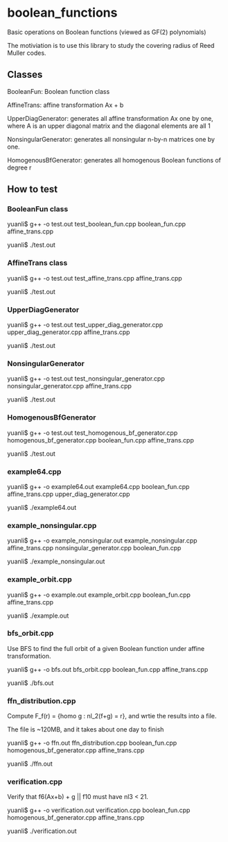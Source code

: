 # boolean_functions
Basic operations on Boolean functions (viewed as GF(2) polynomials)

The motiviation is to use this library to study the covering radius of Reed Muller codes.

## Classes
BooleanFun: Boolean function class

AffineTrans: affine transformation Ax + b

UpperDiagGenerator: generates all affine transformation Ax one by one, where A is an upper diagonal matrix and the diagonal elements are all 1

NonsingularGenerator: generates all nonsingular n-by-n matrices one by one.

HomogenousBfGenerator: generates all homogenous Boolean functions of degree r

## How to test
### BooleanFun class
yuanli$ g++ -o test.out test_boolean_fun.cpp boolean_fun.cpp affine_trans.cpp

yuanli$ ./test.out

### AffineTrans class
yuanli$ g++ -o test.out test_affine_trans.cpp affine_trans.cpp 

yuanli$ ./test.out

### UpperDiagGenerator
yuanli$ g++ -o test.out test_upper_diag_generator.cpp upper_diag_generator.cpp affine_trans.cpp

yuanli$ ./test.out

### NonsingularGenerator
yuanli$ g++ -o test.out test_nonsingular_generator.cpp nonsingular_generator.cpp affine_trans.cpp

yuanli$ ./test.out

### HomogenousBfGenerator
yuanli$ g++ -o test.out test_homogenous_bf_generator.cpp homogenous_bf_generator.cpp boolean_fun.cpp affine_trans.cpp

yuanli$ ./test.out

### example64.cpp
yuanli$ g++ -o example64.out example64.cpp boolean_fun.cpp affine_trans.cpp upper_diag_generator.cpp

yuanli$ ./example64.out

### example_nonsingular.cpp
yuanli$ g++ -o example_nonsingular.out example_nonsingular.cpp affine_trans.cpp nonsingular_generator.cpp boolean_fun.cpp

yuanli$ ./example_nonsingular.out

### example_orbit.cpp
yuanli$ g++ -o example.out example_orbit.cpp boolean_fun.cpp affine_trans.cpp

yuanli$ ./example.out

### bfs_orbit.cpp
Use BFS to find the full orbit of a given Boolean function under affine transformation.

yuanli$ g++ -o bfs.out bfs_orbit.cpp boolean_fun.cpp affine_trans.cpp

yuanli$ ./bfs.out

### ffn_distribution.cpp
Compute F_f(r) = {homo g : nl_2(f+g) = r}, and wrtie the results into a file.

The file is ~120MB, and it takes about one day to finish

yuanli$ g++ -o ffn.out ffn_distribution.cpp boolean_fun.cpp homogenous_bf_generator.cpp affine_trans.cpp

yuanli$ ./ffn.out

### verification.cpp
Verify that f6(Ax+b) + g || f10 must have nl3 < 21.

yuanli$ g++ -o verification.out verification.cpp boolean_fun.cpp homogenous_bf_generator.cpp affine_trans.cpp

yuanli$ ./verification.out
